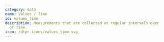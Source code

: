 ```yaml
---
category: data
name: Values / Time
id: values_time
description: Measurements that are collected at regular intervals over a period
  of time. 
icon: /dtpr-icons/values_time.svg
---
```

